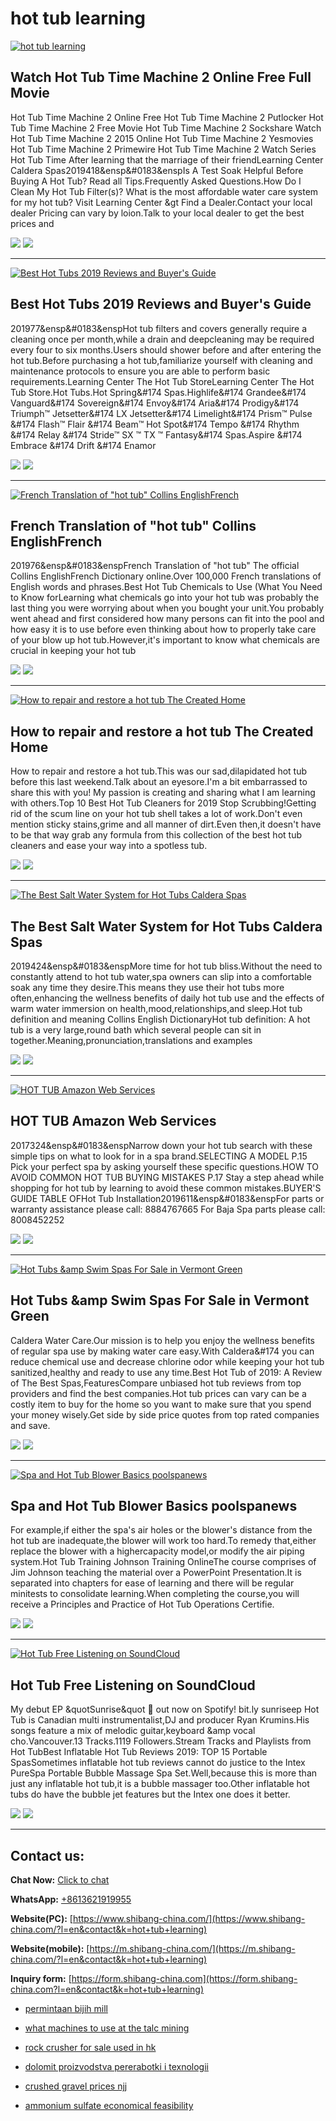 # hot tub learning

<a href="https://swt.shibang-china.com/?l=en&img&k=hot+tub+learning" target="_blank">![hot tub learning](http://static.shibang-china.com/all-800x300/504.jpg)</a>

## Watch Hot Tub Time Machine 2 Online Free Full Movie
Hot Tub Time Machine 2 Online Free Hot Tub Time Machine 2 Putlocker Hot Tub Time Machine 2 Free Movie Hot Tub Time Machine 2 Sockshare Watch Hot Tub Time Machine 2 2015 Online Hot Tub Time Machine 2 Yesmovies Hot Tub Time Machine 2 Primewire Hot Tub Time Machine 2 Watch Series Hot Tub Time After learning that the marriage of their friendLearning Center Caldera Spas2019418&ensp&#0183&enspIs A Test Soak Helpful Before Buying A Hot Tub? Read all Tips.Frequently Asked Questions.How Do I Clean My Hot Tub Filter(s)? What is the most affordable water care system for my hot tub? Visit Learning Center &gt Find a Dealer.Contact your local dealer Pricing can vary by loion.Talk to your local dealer to get the best prices and


<a href="https://whatsapp.shibangsoft.com/WhatsApp.php" target="_blank" title="WhatsApp">![](http://static.shibang-china.com/icon/whatsapp.png)</a> <a href="https://swt.shibang-china.com/?l=en&icon&k=hot+tub+learning" target="_blank">![](http://static.shibang-china.com/icon/chat-en.png)</a>

---

<a href="https://swt.shibang-china.com/?l=en&img&k=hot+tub+learning" target="_blank">![Best Hot Tubs 2019 Reviews and Buyer's Guide](http://static.shibang-china.com/all-800x300/844.jpg)</a>

## Best Hot Tubs 2019 Reviews and Buyer's Guide
201977&ensp&#0183&enspHot tub filters and covers generally require a cleaning once per month,while a drain and deepcleaning may be required every four to six months.Users should shower before and after entering the hot tub.Before purchasing a hot tub,familiarize yourself with cleaning and maintenance protocols to ensure you are able to perform basic requirements.Learning Center The Hot Tub StoreLearning Center The Hot Tub Store.Hot Tubs.Hot Spring&#174 Spas.Highlife&#174 Grandee&#174 Vanguard&#174 Sovereign&#174 Envoy&#174 Aria&#174 Prodigy&#174 Triumph™ Jetsetter&#174 LX Jetsetter&#174 Limelight&#174 Prism™ Pulse &#174 Flash™ Flair &#174 Beam™ Hot Spot&#174 Tempo &#174 Rhythm &#174 Relay &#174 Stride™ SX ™ TX ™ Fantasy&#174 Spas.Aspire &#174 Embrace &#174 Drift &#174 Enamor


<a href="https://whatsapp.shibangsoft.com/WhatsApp.php" target="_blank" title="WhatsApp">![](http://static.shibang-china.com/icon/whatsapp.png)</a> <a href="https://swt.shibang-china.com/?l=en&icon&k=hot+tub+learning" target="_blank">![](http://static.shibang-china.com/icon/chat-en.png)</a>

---

<a href="https://swt.shibang-china.com/?l=en&img&k=hot+tub+learning" target="_blank">![French Translation of "hot tub" Collins EnglishFrench](http://static.shibang-china.com/all-800x300/207.jpg)</a>

## French Translation of "hot tub" Collins EnglishFrench
201976&ensp&#0183&enspFrench Translation of "hot tub" The official Collins EnglishFrench Dictionary online.Over 100,000 French translations of English words and phrases.Best Hot Tub Chemicals to Use (What You Need to Know forLearning what chemicals go into your hot tub was probably the last thing you were worrying about when you bought your unit.You probably went ahead and first considered how many persons can fit into the pool and how easy it is to use before even thinking about how to properly take care of your blow up hot tub.However,it's important to know what chemicals are crucial in keeping your hot tub


<a href="https://whatsapp.shibangsoft.com/WhatsApp.php" target="_blank" title="WhatsApp">![](http://static.shibang-china.com/icon/whatsapp.png)</a> <a href="https://swt.shibang-china.com/?l=en&icon&k=hot+tub+learning" target="_blank">![](http://static.shibang-china.com/icon/chat-en.png)</a>

---

<a href="https://swt.shibang-china.com/?l=en&img&k=hot+tub+learning" target="_blank">![How to repair and restore a hot tub The Created Home](http://static.shibang-china.com/all-800x300/918.jpg)</a>

## How to repair and restore a hot tub The Created Home
How to repair and restore a hot tub.This was our sad,dilapidated hot tub before this last weekend.Talk about an eyesore.I'm a bit embarrassed to share this with you! My passion is creating and sharing what I am learning with others.Top 10 Best Hot Tub Cleaners for 2019 Stop Scrubbing!Getting rid of the scum line on your hot tub shell takes a lot of work.Don't even mention sticky stains,grime and all manner of dirt.Even then,it doesn't have to be that way grab any formula from this collection of the best hot tub cleaners and ease your way into a spotless tub.


<a href="https://whatsapp.shibangsoft.com/WhatsApp.php" target="_blank" title="WhatsApp">![](http://static.shibang-china.com/icon/whatsapp.png)</a> <a href="https://swt.shibang-china.com/?l=en&icon&k=hot+tub+learning" target="_blank">![](http://static.shibang-china.com/icon/chat-en.png)</a>

---

<a href="https://swt.shibang-china.com/?l=en&img&k=hot+tub+learning" target="_blank">![The Best Salt Water System for Hot Tubs Caldera Spas](http://static.shibang-china.com/all-800x300/1082.jpg)</a>

## The Best Salt Water System for Hot Tubs Caldera Spas
2019424&ensp&#0183&enspMore time for hot tub bliss.Without the need to constantly attend to hot tub water,spa owners can slip into a comfortable soak any time they desire.This means they use their hot tubs more often,enhancing the wellness benefits of daily hot tub use and the effects of warm water immersion on health,mood,relationships,and sleep.Hot tub definition and meaning Collins English DictionaryHot tub definition: A hot tub is a very large,round bath which several people can sit in together.Meaning,pronunciation,translations and examples


<a href="https://whatsapp.shibangsoft.com/WhatsApp.php" target="_blank" title="WhatsApp">![](http://static.shibang-china.com/icon/whatsapp.png)</a> <a href="https://swt.shibang-china.com/?l=en&icon&k=hot+tub+learning" target="_blank">![](http://static.shibang-china.com/icon/chat-en.png)</a>

---

<a href="https://swt.shibang-china.com/?l=en&img&k=hot+tub+learning" target="_blank">![HOT TUB Amazon Web Services](http://static.shibang-china.com/all-800x300/863.jpg)</a>

## HOT TUB Amazon Web Services
2017324&ensp&#0183&enspNarrow down your hot tub search with these simple tips on what to look for in a spa brand.SELECTING A MODEL P.15 Pick your perfect spa by asking yourself these specific questions.HOW TO AVOID COMMON HOT TUB BUYING MISTAKES P.17 Stay a step ahead while shopping for hot tub by learning to avoid these common mistakes.BUYER'S GUIDE TABLE OFHot Tub Installation2019611&ensp&#0183&enspFor parts or warranty assistance please call: 8884767665 For Baja Spa parts please call: 8008452252


<a href="https://whatsapp.shibangsoft.com/WhatsApp.php" target="_blank" title="WhatsApp">![](http://static.shibang-china.com/icon/whatsapp.png)</a> <a href="https://swt.shibang-china.com/?l=en&icon&k=hot+tub+learning" target="_blank">![](http://static.shibang-china.com/icon/chat-en.png)</a>

---

<a href="https://swt.shibang-china.com/?l=en&img&k=hot+tub+learning" target="_blank">![Hot Tubs &amp Swim Spas For Sale in Vermont Green](http://static.shibang-china.com/all-800x300/818.jpg)</a>

## Hot Tubs &amp Swim Spas For Sale in Vermont Green
Caldera Water Care.Our mission is to help you enjoy the wellness benefits of regular spa use by making water care easy.With Caldera&#174 you can reduce chemical use and decrease chlorine odor while keeping your hot tub sanitized,healthy and ready to use any time.Best Hot Tub of 2019: A Review of The Best Spas,FeaturesCompare unbiased hot tub reviews from top providers and find the best companies.Hot tub prices can vary can be a costly item to buy for the home so you want to make sure that you spend your money wisely.Get side by side price quotes from top rated companies and save.


<a href="https://whatsapp.shibangsoft.com/WhatsApp.php" target="_blank" title="WhatsApp">![](http://static.shibang-china.com/icon/whatsapp.png)</a> <a href="https://swt.shibang-china.com/?l=en&icon&k=hot+tub+learning" target="_blank">![](http://static.shibang-china.com/icon/chat-en.png)</a>

---

<a href="https://swt.shibang-china.com/?l=en&img&k=hot+tub+learning" target="_blank">![Spa and Hot Tub Blower Basics poolspanews](http://static.shibang-china.com/all-800x300/398.jpg)</a>

## Spa and Hot Tub Blower Basics poolspanews
For example,if either the spa's air holes or the blower's distance from the hot tub are inadequate,the blower will work too hard.To remedy that,either replace the blower with a highercapacity model,or modify the air piping system.Hot Tub Training Johnson Training OnlineThe course comprises of Jim Johnson teaching the material over a PowerPoint Presentation.It is separated into chapters for ease of learning and there will be regular minitests to consolidate learning.When completing the course,you will receive a Principles and Practice of Hot Tub Operations Certifie.


<a href="https://whatsapp.shibangsoft.com/WhatsApp.php" target="_blank" title="WhatsApp">![](http://static.shibang-china.com/icon/whatsapp.png)</a> <a href="https://swt.shibang-china.com/?l=en&icon&k=hot+tub+learning" target="_blank">![](http://static.shibang-china.com/icon/chat-en.png)</a>

---

<a href="https://swt.shibang-china.com/?l=en&img&k=hot+tub+learning" target="_blank">![Hot Tub Free Listening on SoundCloud](http://static.shibang-china.com/all-800x300/75.jpg)</a>

## Hot Tub Free Listening on SoundCloud
My debut EP &quotSunrise&quot 🌅 out now on Spotify! bit.ly sunriseep Hot Tub is Canadian multi instrumentalist,DJ and producer Ryan Krumins.His songs feature a mix of melodic guitar,keyboard &amp vocal cho.Vancouver.13 Tracks.1119 Followers.Stream Tracks and Playlists from Hot TubBest Inflatable Hot Tub Reviews 2019: TOP 15 Portable SpasSometimes inflatable hot tub reviews cannot do justice to the Intex PureSpa Portable Bubble Massage Spa Set.Well,because this is more than just any inflatable hot tub,it is a bubble massager too.Other inflatable hot tubs do have the bubble jet features but the Intex one does it better.


<a href="https://whatsapp.shibangsoft.com/WhatsApp.php" target="_blank" title="WhatsApp">![](http://static.shibang-china.com/icon/whatsapp.png)</a> <a href="https://swt.shibang-china.com/?l=en&icon&k=hot+tub+learning" target="_blank">![](http://static.shibang-china.com/icon/chat-en.png)</a>

---
## Contact us:

**Chat Now:** [Click to chat](https://swt.shibang-china.com?l=en&contact&k=hot+tub+learning)

**WhatsApp:**  [+8613621919955](https://whatsapp.shibangsoft.com/WhatsApp.php)

**Website(PC):** [https://www.shibang-china.com/](https://www.shibang-china.com/?l=en&contact&k=hot+tub+learning)

**Website(mobile):** [https://m.shibang-china.com/](https://m.shibang-china.com/?l=en&contact&k=hot+tub+learning)

**Inquiry form:** [https://form.shibang-china.com](https://form.shibang-china.com?l=en&contact&k=hot+tub+learning)

* [permintaan bijih mill](../119/permintaan%20bijih%20mill.md)

* [what machines to use at the talc mining](../113/what%20machines%20to%20use%20at%20the%20talc%20mining.md)

* [rock crusher for sale used in hk](../115/rock%20crusher%20for%20sale%20used%20in%20hk.md)

* [dolomit proizvodstva pererabotki i texnologii](../116/dolomit%20proizvodstva%20pererabotki%20i%20texnologii.md)

* [crushed gravel prices njj](../114/crushed%20gravel%20prices%20njj.md)

* [ammonium sulfate economical feasibility](../119/ammonium%20sulfate%20economical%20feasibility.md)